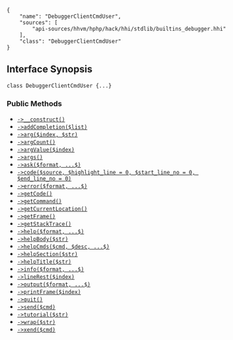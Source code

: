 ``` yamlmeta
{
    "name": "DebuggerClientCmdUser",
    "sources": [
        "api-sources/hhvm/hphp/hack/hhi/stdlib/builtins_debugger.hhi"
    ],
    "class": "DebuggerClientCmdUser"
}
```




## Interface Synopsis




``` Hack
class DebuggerClientCmdUser {...}
```




### Public Methods




+ [` ->__construct() `](</hack/reference/class/DebuggerClientCmdUser/__construct/>)
+ [` ->addCompletion($list) `](</hack/reference/class/DebuggerClientCmdUser/addCompletion/>)
+ [` ->arg($index, $str) `](</hack/reference/class/DebuggerClientCmdUser/arg/>)
+ [` ->argCount() `](</hack/reference/class/DebuggerClientCmdUser/argCount/>)
+ [` ->argValue($index) `](</hack/reference/class/DebuggerClientCmdUser/argValue/>)
+ [` ->args() `](</hack/reference/class/DebuggerClientCmdUser/args/>)
+ [` ->ask($format, ...$) `](</hack/reference/class/DebuggerClientCmdUser/ask/>)
+ [` ->code($source, $highlight_line = 0, $start_line_no = 0, $end_line_no = 0) `](</hack/reference/class/DebuggerClientCmdUser/code/>)
+ [` ->error($format, ...$) `](</hack/reference/class/DebuggerClientCmdUser/error/>)
+ [` ->getCode() `](</hack/reference/class/DebuggerClientCmdUser/getCode/>)
+ [` ->getCommand() `](</hack/reference/class/DebuggerClientCmdUser/getCommand/>)
+ [` ->getCurrentLocation() `](</hack/reference/class/DebuggerClientCmdUser/getCurrentLocation/>)
+ [` ->getFrame() `](</hack/reference/class/DebuggerClientCmdUser/getFrame/>)
+ [` ->getStackTrace() `](</hack/reference/class/DebuggerClientCmdUser/getStackTrace/>)
+ [` ->help($format, ...$) `](</hack/reference/class/DebuggerClientCmdUser/help/>)
+ [` ->helpBody($str) `](</hack/reference/class/DebuggerClientCmdUser/helpBody/>)
+ [` ->helpCmds($cmd, $desc, ...$) `](</hack/reference/class/DebuggerClientCmdUser/helpCmds/>)
+ [` ->helpSection($str) `](</hack/reference/class/DebuggerClientCmdUser/helpSection/>)
+ [` ->helpTitle($str) `](</hack/reference/class/DebuggerClientCmdUser/helpTitle/>)
+ [` ->info($format, ...$) `](</hack/reference/class/DebuggerClientCmdUser/info/>)
+ [` ->lineRest($index) `](</hack/reference/class/DebuggerClientCmdUser/lineRest/>)
+ [` ->output($format, ...$) `](</hack/reference/class/DebuggerClientCmdUser/output/>)
+ [` ->printFrame($index) `](</hack/reference/class/DebuggerClientCmdUser/printFrame/>)
+ [` ->quit() `](</hack/reference/class/DebuggerClientCmdUser/quit/>)
+ [` ->send($cmd) `](</hack/reference/class/DebuggerClientCmdUser/send/>)
+ [` ->tutorial($str) `](</hack/reference/class/DebuggerClientCmdUser/tutorial/>)
+ [` ->wrap($str) `](</hack/reference/class/DebuggerClientCmdUser/wrap/>)
+ [` ->xend($cmd) `](</hack/reference/class/DebuggerClientCmdUser/xend/>)
<!-- HHAPIDOC -->
